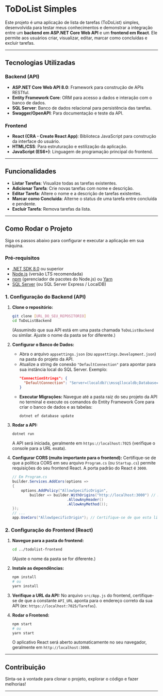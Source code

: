 
# ToDoList Simples

Este projeto é uma aplicação de lista de tarefas (ToDoList) simples, desenvolvida para testar meus conhecimentos e demonstrar a integração entre um **backend em ASP.NET Core Web API** e um **frontend em React**. Ele permite aos usuários criar, visualizar, editar, marcar como concluídas e excluir tarefas.

-----

## Tecnologias Utilizadas

### Backend (API)

  * **ASP.NET Core Web API 8.0**: Framework para construção de APIs RESTful.
  * **Entity Framework Core**: ORM para acesso a dados e interação com o banco de dados.
  * **SQL Server**: Banco de dados relacional para persistência das tarefas.
  * **Swagger/OpenAPI**: Para documentação e teste da API.

### Frontend

  * **React (CRA - Create React App)**: Biblioteca JavaScript para construção da interface do usuário.
  * **HTML/CSS**: Para estruturação e estilização da aplicação.
  * **JavaScript (ES6+)**: Linguagem de programação principal do frontend.

-----

## Funcionalidades

  * **Listar Tarefas**: Visualize todas as tarefas existentes.
  * **Adicionar Tarefa**: Crie novas tarefas com nome e descrição.
  * **Editar Tarefa**: Altere o nome e a descrição de tarefas existentes.
  * **Marcar como Concluída**: Alterne o status de uma tarefa entre concluída e pendente.
  * **Excluir Tarefa**: Remova tarefas da lista.

-----

## Como Rodar o Projeto

Siga os passos abaixo para configurar e executar a aplicação em sua máquina.

### Pré-requisitos

  * [.NET SDK 8.0](https://dotnet.microsoft.com/download/dotnet/8.0) ou superior
  * [Node.js](https://nodejs.org/) (versão LTS recomendada)
  * [npm](https://www.npmjs.com/) (gerenciador de pacotes do Node.js) ou [Yarn](https://yarnpkg.com/)
  * [SQL Server](https://www.microsoft.com/pt-br/sql-server/sql-server-downloads) (ou SQL Server Express / LocalDB)

### 1\. Configuração do Backend (API)

1.  **Clone o repositório:**

    ```bash
    git clone [URL_DO_SEU_REPOSITORIO]
    cd ToDoListBackend
    ```

    (Assumindo que sua API está em uma pasta chamada `ToDoListBackend` ou similar. Ajuste o nome da pasta se for diferente.)

2.  **Configurar o Banco de Dados:**

      * Abra o arquivo `appsettings.json` (ou `appsettings.Development.json`) na pasta do projeto da API.
      * Atualize a string de conexão `"DefaultConnection"` para apontar para sua instância local do SQL Server. Exemplo:
        ```json
        "ConnectionStrings": {
          "DefaultConnection": "Server=(localdb)\\mssqllocaldb;Database=ToDoListDb;Trusted_Connection=True;MultipleActiveResultSets=true"
        }
        ```
      * **Executar Migrações:** Navegue até a pasta raiz do seu projeto da API no terminal e execute os comandos do Entity Framework Core para criar o banco de dados e as tabelas:
        ```bash
        dotnet ef database update
        ```

3.  **Rodar a API:**

    ```bash
    dotnet run
    ```

    A API será iniciada, geralmente em `https://localhost:7025` (verifique o console para a URL exata).

4.  **Configurar CORS (muito importante para o frontend):**
    Certifique-se de que a política CORS em seu arquivo `Program.cs` (ou `Startup.cs`) permite requisições do seu frontend React. A porta padrão do React é `3000`.

    ```csharp
    // Em Program.cs
    builder.Services.AddCors(options =>
    {
        options.AddPolicy("AllowSpecificOrigin",
            builder => builder.WithOrigins("http://localhost:3000") // A porta padrão do React
                             .AllowAnyHeader()
                             .AllowAnyMethod());
    });
    // ...
    app.UseCors("AllowSpecificOrigin"); // Certifique-se de que esta linha esteja ANTES de app.UseAuthorization() e app.MapControllers();
    ```

### 2\. Configuração do Frontend (React)

1.  **Navegue para a pasta do frontend:**

    ```bash
    cd ../todolist-frontend
    ```

    (Ajuste o nome da pasta se for diferente.)

2.  **Instale as dependências:**

    ```bash
    npm install
    # ou
    yarn install
    ```

3.  **Verifique a URL da API:**
    No arquivo `src/App.js` do frontend, certifique-se de que a constante `API_URL` aponta para o endereço correto da sua API (ex: `https://localhost:7025/Tarefas`).

4.  **Rodar o Frontend:**

    ```bash
    npm start
    # ou
    yarn start
    ```

    O aplicativo React será aberto automaticamente no seu navegador, geralmente em `http://localhost:3000`.

-----

## Contribuição

Sinta-se à vontade para clonar o projeto, explorar o código e fazer melhorias\!

-----
